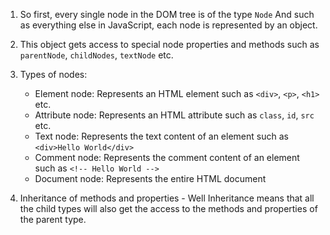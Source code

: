 1. So first, every single node in the DOM tree is of the type `Node` And such as everything else in JavaScript, each node is represented by an object.

2. This object gets access to special node properties and methods such as `parentNode`, `childNodes`, `textNode` etc.

3. Types of nodes:

   - Element node: Represents an HTML element such as `<div>`, `<p>`, `<h1>` etc.
   - Attribute node: Represents an HTML attribute such as `class`, `id`, `src` etc.
   - Text node: Represents the text content of an element such as `<div>Hello World</div>`
   - Comment node: Represents the comment content of an element such as `<!-- Hello World -->`
   - Document node: Represents the entire HTML document

4. Inheritance of methods and properties -
   Well Inheritance means that all the child types will also get the access to the methods and properties of the parent type.
